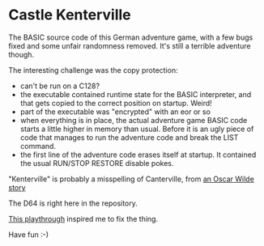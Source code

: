 # Castle Kenterville

The BASIC source code of this German adventure game,
with a few bugs fixed and some unfair randomness removed.
It's still a terrible adventure though.

The interesting challenge was the copy protection:

- can't be run on a C128?
- the executable contained runtime state for the BASIC interpreter,
and that gets copied to the correct position on startup. Weird!
- part of the executable was "encrypted" with an eor or so
- when everything is in place, the actual adventure game BASIC code starts a little higher in memory than usual.
Before it is an ugly piece of code that manages to run the adventure code and break the LIST command.
- the first line of the adventure code erases itself at startup.
It contained the usual RUN/STOP RESTORE disable pokes.

"Kenterville" is probably a misspelling of Canterville, from [an Oscar Wilde story](https://en.wikipedia.org/wiki/The_Canterville_Ghost)

The D64 is right here in the repository.

[This playthrough](https://youtu.be/WRnCrbeYc8w) inspired me to fix the thing.

Have fun :-)
